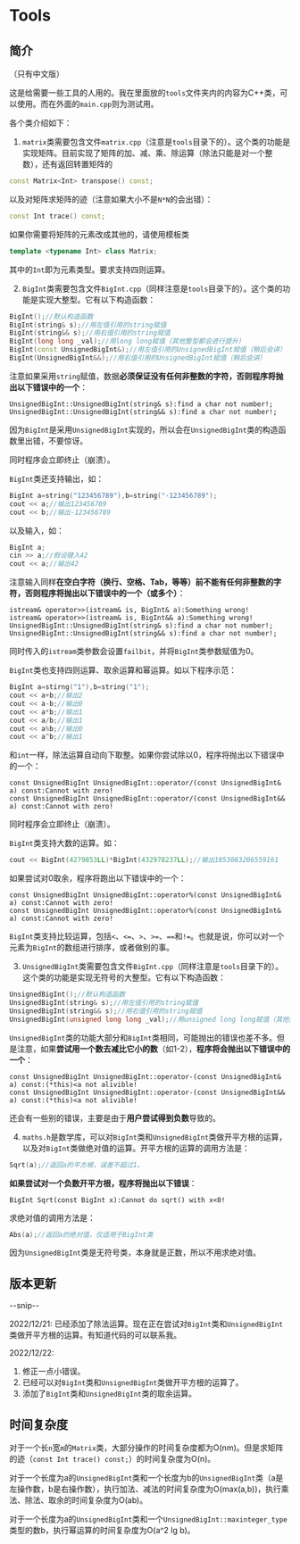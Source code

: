 # Tools
## 简介
（只有中文版）

这是给需要一些工具的人用的。我在里面放的`tools`文件夹内的内容为C++类，可以使用。而在外面的`main.cpp`则为测试用。

各个类介绍如下：

1. `matrix`类需要包含文件`matrix.cpp`（注意是`tools`目录下的）。这个类的功能是实现矩阵。目前实现了矩阵的加、减、乘、除运算（除法只能是对一个整数），还有返回转置矩阵的
```cpp
const Matrix<Int> transpose() const;
```
以及对矩阵求矩阵的迹（注意如果大小不是`N*N`的会出错）：
```cpp
const Int trace() const;
```
如果你需要将矩阵的元素改成其他的，请使用模板类
```cpp
template <typename Int> class Matrix;
```
其中的`Int`即为元素类型。要求支持四则运算。

2. `BigInt`类需要包含文件`BigInt.cpp`（同样注意是`tools`目录下的）。这个类的功能是实现大整型。它有以下构造函数：
```cpp
BigInt();//默认构造函数
BigInt(string& s);//用左值引用的string赋值
BigInt(string&& s);//用右值引用的string赋值
BigInt(long long _val);//用long long赋值（其他整型都会进行提升）
BigInt(const UnsignedBigInt&);//用左值引用的UnsignedBigInt赋值（稍后会讲）
BigInt(UnsignedBigInt&&);//用右值引用的UnsignedBigInt赋值（稍后会讲）
```
注意如果采用`string`赋值，数据**必须保证没有任何非整数的字符，否则程序将抛出以下错误中的一个**：
```
UnsignedBigInt::UnsignedBigInt(string& s):find a char not number!;
UnsignedBigInt::UnsignedBigInt(string&& s):find a char not number!;
```
因为`BigInt`是采用`UnsignedBigInt`实现的，所以会在`UnsignedBigInt`类的构造函数里出错，不要惊讶。

同时程序会立即终止（崩溃）。

`BigInt`类还支持输出，如：
```cpp
BigInt a=string("123456789"),b=string("-123456789");
cout << a;//输出123456789
cout << b;//输出-123456789
```
以及输入，如：
```cpp
BigInt a;
cin >> a;//假设键入42
cout << a;//输出42
```
注意输入同样**在空白字符（换行、空格、Tab，等等）前不能有任何非整数的字符，否则程序将抛出以下错误中的一个（或多个）**：
```
istream& operator>>(istream& is, BigInt& a):Something wrong!
istream& operator>>(istream& is, BigInt&& a):Something wrong!
UnsignedBigInt::UnsignedBigInt(string& s):find a char not number!;
UnsignedBigInt::UnsignedBigInt(string&& s):find a char not number!;
```

同时传入的`istream`类参数会设置`failbit`，并将`BigInt`类参数赋值为0。

`BigInt`类也支持四则运算、取余运算和幂运算。如以下程序示范：
```cpp
BigInt a=stirng("1"),b=string("1");
cout << a+b;//输出2
cout << a-b;//输出0
cout << a*b;//输出1
cout << a/b;//输出1
cout << a%b;//输出0
cout << a^b;//输出1
```
和`int`一样，除法运算自动向下取整。如果你尝试除以0，程序将抛出以下错误中的一个：
```
const UnsignedBigInt UnsignedBigInt::operator/(const UnsignedBigInt& a) const:Cannot with zero!
const UnsignedBigInt UnsignedBigInt::operator/(const UnsignedBigInt&& a) const:Cannot with zero!
```
同时程序会立即终止（崩溃）。

`BigInt`类支持大数的运算。如：
```cpp
cout << BigInt(4279853LL)*BigInt(432978237LL);//输出1853083206559161
```
如果尝试对0取余，程序将跑出以下错误中的一个：
```
const UnsignedBigInt UnsignedBigInt::operator%(const UnsignedBigInt& a) const:Cannot with zero!
const UnsignedBigInt UnsignedBigInt::operator%(const UnsignedBigInt& a) const:Cannot with zero!
```

`BigInt`类支持比较运算，包括`<`、`<=`、`>`、`>=`、`==`和`!=`。也就是说，你可以对一个元素为`BigInt`的数组进行排序，或者做别的事。

3. `UnsignedBigInt`类需要包含文件`BigInt.cpp`（同样注意是`tools`目录下的）。这个类的功能是实现无符号的大整型。它有以下构造函数：
```cpp
UnsignedBigInt();//默认构造函数
UnsignedBigInt(string& s);//用左值引用的string赋值
UnsignedBigInt(string&& s);//用右值引用的string赋值
UnsignedBigInt(unsigned long long _val);//用unsigned long long赋值（其他整型会被提升，有符号整型如果为负数，则会产生一些奇怪的结果
```
`UnsignedBigInt`类的功能大部分和`BigInt`类相同，可能抛出的错误也差不多。但是注意，如果**尝试用一个数去减比它小的数**（如1-2），**程序将会抛出以下错误中的一个**：
```
const UnsignedBigInt UnsignedBigInt::operator-(const UnsignedBigInt& a) const:(*this)<a not alivible!
const UnsignedBigInt UnsignedBigInt::operator-(const UnsignedBigInt&& a) const:(*this)<a not alivible!
```

还会有一些别的错误，主要是由于**用户尝试得到负数**导致的。

4. `maths.h`是数学库，可以对`BigInt`类和`UnsignedBigInt`类做开平方根的运算，以及对`BigInt`类做绝对值的运算。开平方根的运算的调用方法是：
```cpp
Sqrt(a);//返回a的平方根，误差不超过1。
```
**如果尝试对一个负数开平方根，程序将抛出以下错误**：
```
BigInt Sqrt(const BigInt x):Cannot do sqrt() with x<0!
```
求绝对值的调用方法是：
```cpp
Abs(a);//返回a的绝对值，仅适用于BigInt类
```
因为`UnsignedBigInt`类是无符号类，本身就是正数，所以不用求绝对值。

## 版本更新

--snip--

2022/12/21: 已经添加了除法运算。现在正在尝试对`BigInt`类和`UnsignedBigInt`类做开平方根的运算。有知道代码的可以联系我。

2022/12/22: 
1. 修正一点小错误。
2. 已经可以对`BigInt`类和`UnsignedBigInt`类做开平方根的运算了。
3. 添加了`BigInt`类和`UnsignedBigInt`类的取余运算。

## 时间复杂度
对于一个长`n`宽`m`的`Matrix`类，大部分操作的时间复杂度都为O(nm)。但是求矩阵的迹（`const Int trace() const;`）的时间复杂度为O(n)。

对于一个长度为a的`UnsignedBigInt`类和一个长度为b的`UnsignedBigInt`类（a是左操作数，b是右操作数），执行加法、减法的时间复杂度为O(max(a,b))，执行乘法、除法、取余的时间复杂度为O(ab)。

对于一个长度为a的`UnsignedBigInt`类和一个`UnsignedBigInt::maxinteger_type`类型的数b，执行幂运算的时间复杂度为O(a^2 lg b)。
